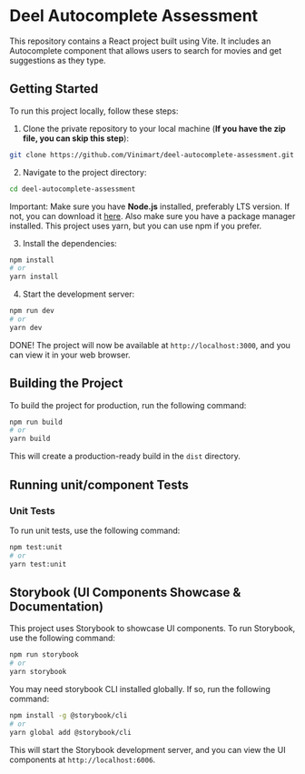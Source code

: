 # Deel Autocomplete Assessment

This repository contains a React project built using Vite. It includes an Autocomplete component that allows users to search for movies and get suggestions as they type.

## Getting Started

To run this project locally, follow these steps:

1. Clone the private repository to your local machine (**If you have the zip file, you can skip this step**):

```bash
git clone https://github.com/Vinimart/deel-autocomplete-assessment.git
```

2. Navigate to the project directory:

```bash
cd deel-autocomplete-assessment
```

Important: Make sure you have **Node.js** installed, preferably LTS version. If not, you can download it [here](https://nodejs.org/en/download/).
Also make sure you have a package manager installed. This project uses yarn, but you can use npm if you prefer.

3. Install the dependencies:

```bash
npm install
# or
yarn install
```

4. Start the development server:

```bash
npm run dev
# or
yarn dev
```

DONE! The project will now be available at `http://localhost:3000`, and you can view it in your web browser.

## Building the Project

To build the project for production, run the following command:

```bash
npm run build
# or
yarn build
```

This will create a production-ready build in the `dist` directory.

## Running unit/component Tests

### Unit Tests

To run unit tests, use the following command:

```bash
npm test:unit
# or
yarn test:unit
```

## Storybook (UI Components Showcase & Documentation)

This project uses Storybook to showcase UI components. To run Storybook, use the following command:

```bash
npm run storybook
# or
yarn storybook
```

You may need storybook CLI installed globally. If so, run the following command:

```bash
npm install -g @storybook/cli
# or
yarn global add @storybook/cli
```

This will start the Storybook development server, and you can view the UI components at `http://localhost:6006`.
